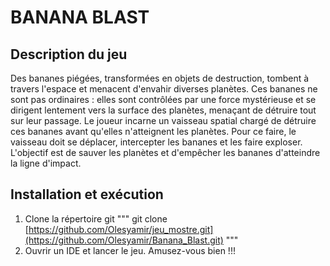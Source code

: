 # BANANA BLAST

## Description du jeu
Des bananes piégées, transformées en objets de destruction, tombent à travers l'espace et menacent d'envahir diverses planètes. Ces bananes ne sont pas ordinaires : elles sont contrôlées par une force mystérieuse et se dirigent lentement vers la surface des planètes, menaçant de détruire tout sur leur passage. Le joueur incarne un vaisseau spatial chargé de détruire ces bananes avant qu'elles n'atteignent les planètes. Pour ce faire, le vaisseau doit se déplacer, intercepter les bananes et les faire exploser. L'objectif est de sauver les planètes et d'empêcher les bananes d'atteindre la ligne d'impact.

## Installation et exécution
1. Clone la répertoire git
 """ git clone [https://github.com/Olesyamir/jeu_mostre.git](https://github.com/Olesyamir/Banana_Blast.git) """
2. Ouvrir un IDE et lancer le jeu. Amusez-vous bien !!! 



